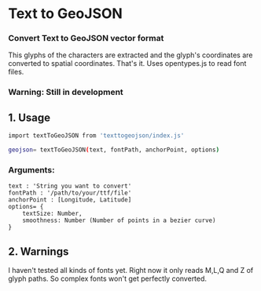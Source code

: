 # Text to GeoJSON
### Convert Text to GeoJSON vector format
This glyphs of the characters are extracted and the glyph's coordinates are converted to spatial coordinates. That's it. Uses opentypes.js to read font files.
### Warning: Still in development

## 1. Usage

```bash
import textToGeoJSON from 'texttogeojson/index.js'

geojson= textToGeoJSON(text, fontPath, anchorPoint, options)
```
### Arguments:

```
text : 'String you want to convert'
fontPath : '/path/to/your/ttf/file'
anchorPoint : [Longitude, Latitude]
options= {
    textSize: Number,
    smoothness: Number (Number of points in a bezier curve)
}
```
## 2. Warnings

I haven't tested all kinds of fonts yet. Right now it only reads M,L,Q and Z of glyph paths. So complex fonts won't get perfectly converted. 
